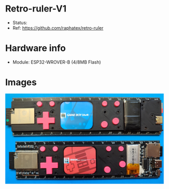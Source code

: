 # Retro-ruler-V1
- Status:
- Ref: https://github.com/raphatex/retro-ruler

# Hardware info
- Module: ESP32-WROVER-B (4/8MB Flash)

# Images
![device.png](device.png)
